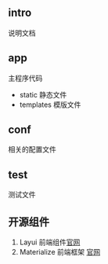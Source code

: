 ## intro
说明文档

## app
主程序代码  

* static 静态文件
* templates 模版文件

## conf
相关的配置文件

## test
测试文件

## 开源组件

1. Layui 前端组件[官网](http://www.layui.com/)
2. Materialize 前端框架 [官网](http://materializecss.com/)